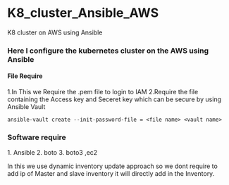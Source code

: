 # K8_cluster_Ansible_AWS
K8 cluster on AWS using Ansible

<h3>Here I configure the kubernetes cluster on the AWS using Ansible</h3>




<h4>File Require</h4>
1.In This we Require the .pem file to login to IAM
2.Require the file containing the Access key and Seceret key which can be secure by using Ansible Vault
 
 ``` ansible-vault create --init-password-file = <file name> <vault name>  ```
 
 <h3>Software require</h3>
 1. Ansible
 2. boto
 3. boto3 ,ec2
 
 In this we use dynamic inventory update approach so we dont require to add ip of Master and slave inventory it will directly add in the Inventory.
 
 

